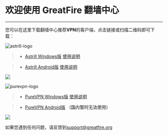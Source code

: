 # 欢迎使用 GreatFire 翻墙中心

------

您可以在这里下载翻墙中心推荐**VPN**的客户端，点击链接或扫描二维码即可下载：

![astrill-logo](https://cc.greatfire.org/img/astrill-logo.png)

>* [Astrill Windows版](https://github.com/greatfire/cc/raw/master/z/clients/astrill-setup-win-latest.exe) [使用说明](https://github.com/greatfire/cc/blob/master/Astrill.Windows.md)

>* [Astrill Android版](https://github.com/greatfire/cc/raw/master/z/clients/astrillvpn-latest.apk) [使用说明](https://github.com/greatfire/cc/blob/master/Astrill.Android.md)

![](https://raw.githubusercontent.com/greatfire/cc/master/z/img/QR%20code/astrillvpn-latest.apk.png)

![purevpn-logo](https://cc.greatfire.org/img/purevpn-logo.png)

>* [PureVPN Windows版](https://github.com/greatfire/cc/raw/master/z/clients/purevpn_setup-latest.exe) [使用说明](https://github.com/greatfire/cc/blob/master/PureVPN.Windows.md)

>* [PureVPN Android版](https://github.com/greatfire/cc/raw/master/z/clients/purevpnics-latest.apk)  **（国内暂时无法使用）** 

![](https://raw.githubusercontent.com/greatfire/cc/master/z/img/QR%20code/purevpnics-latest.apk.png)

如果您遇到任何问题，请反馈到<support@greatfire.org>
